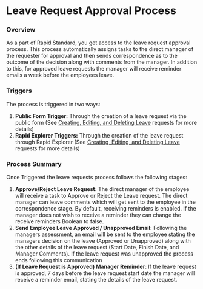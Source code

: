 # Leave Request Approval Process

### Overview

As a part of Rapid Standard, you get access to the leave request approval process. This process automatically assigns tasks to the direct manager of the requester for approval and then sends correspondence as to the outcome of the decision along with comments from the manager. In addition to this, for approved leave requests the manager will receive reminder emails a week before the employees leave.

### Triggers

The process is triggered in two ways:

1. **Public Form Trigger:** Through the creation of a leave request via the public form (See [Creating, Editing, and Deleting Leave](../1-creating-editing-and-deleting-leave-requests/1-creating-editing-and-deleting-leave-requests.md) requests for more details)
2. **Rapid Explorer Triggers:** Through the creation of the leave request through Rapid Explorer (See [Creating, Editing, and Deleting Leave](../1-creating-editing-and-deleting-leave-requests/1-creating-editing-and-deleting-leave-requests.md) requests for more details)

### Process Summary

Once Triggered the leave requests process follows the following stages:

1. **Approve/Reject Leave Request:** The direct manager of the employee will receive a task to Approve or Reject the Leave request. The direct manager can leave comments which will get sent to the employee in the correspondence stage. By default, receiving reminders is enabled. If the manager does not wish to receive a reminder they can change the receive reminders Boolean to false.
2. **Send Employee Leave Approved / Unapproved Email:** Following the managers assessment, an email will be sent to the employee stating the managers decision on the leave (Approved or Unapproved) along with the other details of the leave request (Start Date, Finish Date, and Manager Comments). If the leave request was unapproved the process ends following this communication
3. **(If Leave Request is Approved) Manager Reminder**: If the leave request is approved, 7 days before the leave request start date the manager will receive a reminder email, stating the details of the leave request.